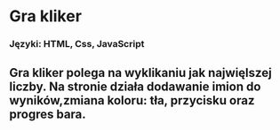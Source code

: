 # Gra kliker

### Języki: HTML, Css, JavaScript

## Gra kliker polega na wyklikaniu jak najwięlszej liczby. Na stronie działa dodawanie imion do wyników,zmiana koloru: tła, przycisku oraz progres bara. 
